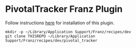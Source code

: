 # PivotalTracker Franz Plugin

Follow instructions [here](https://github.com/meetfranz/plugins/blob/master/docs/integration.md) for installation of this plugin.

```
mkdir -p ~/Library/Application Support/Franz/recipes/dev
git clone THISREPO ~/Library/Application Support/Franz/recipes/dev/pivotal_tracker
```
